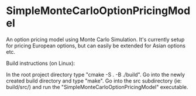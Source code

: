 # SimpleMonteCarloOptionPricingModel

An option pricing model using Monte Carlo Simulation. It's currently setup for pricing European options, but can easily be extended for Asian options etc.

Build instructions (on Linux):

In the root project directory type "cmake -S . -B ./build".
Go into the newly created build directory and type "make".
Go into the src subdirectory (ie: build/src/) and run the "SimpleMonteCarloOptionPricingModel" executable.

